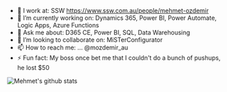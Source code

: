 <!--
**ozdemir-mehmet/ozdemir-mehmet** is a ✨ _special_ ✨ repository because its `README.md` (this file) appears on your GitHub profile.

Here are some ideas to get you started:
-->
- 🏢 I work at: SSW https://www.ssw.com.au/people/mehmet-ozdemir
- 🔭 I’m currently working on: Dynamics 365, Power BI, Power Automate, Logic Apps, Azure Functions
- 💬 Ask me about: D365 CE, Power BI, SQL, Data Warehousing
- 👯 I’m looking to collaborate on: MiSTerConfigurator
- 📫 How to reach me: ... @mozdemir_au
- ⚡ Fun fact: My boss once bet me that I couldn't do a bunch of pushups, he lost $50

![Mehmet's github stats](https://github-readme-stats.vercel.app/api?username=ozdemir-mehmet&theme=light)

<!--
- 🤔 I’m looking for help with ...
- 🌱 I’m currently learning ... 
- 💬 Ask me about ...
- 😄 Pronouns: ...
- ⚡ Fun fact: ...
-->
